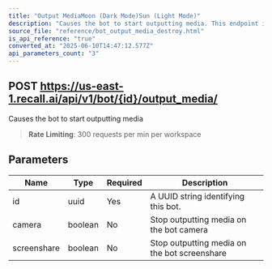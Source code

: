 ```yaml
---
title: "Output MediaMoon (Dark Mode)Sun (Light Mode)"
description: "Causes the bot to start outputting media. This endpoint is rate limited to: 300 requests per min per workspace"
source_file: "reference/bot_output_media_destroy.html"
is_api_reference: "true"
converted_at: "2025-06-10T14:47:12.577Z"
api_parameters_count: "3"
---
```

## POST https://us-east-1.recall.ai/api/v1/bot/{id}/output_media/

Causes the bot to start outputting media

> **Rate Limiting**: 300 requests per min per workspace

## Parameters

| Name | Type | Required | Description |
| --- | --- | --- | --- |
| id | uuid | Yes | A UUID string identifying this bot. |
| camera | boolean | No | Stop outputting media on the bot camera |
| screenshare | boolean | No | Stop outputting media on the bot screenshare |
